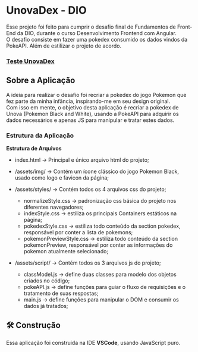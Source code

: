 ﻿# UnovaDex - DIO

Esse projeto foi feito para cumprir o desafio final de Fundamentos de Front-End da DIO, durante o curso Desenvolvimento Frontend com Angular. <br>
O desafio consiste em fazer uma pokedex consumido os dados vindos da PokeAPI. Além de estilizar o projeto de acordo.

### [Teste UnovaDex](https://kingkarpa.github.io/UnovaDex-DIO/)

## Sobre a Aplicação
A ideia para realizar o desafio foi recriar a pokedex do jogo Pokemon que fez parte da minha infância, inspirando-me em seu design original. <br>
Com isso em mente, o objetivo desta aplicação é recriar a pokedex de Unova (Pokemon Black and White), usando a PokeAPI para adquirir os dados necessários e apenas JS para manipular e tratar estes dados.

### Estrutura da Aplicação

**Estrutura de Arquivos** <br>
 - index.html -> Principal e único arquivo html do projeto;
 - /assets/img/ -> Contém um ícone clássico do jogo Pokemon Black, usado como logo e favicon da página;
 - /assets/styles/ -> Contém todos os 4 arquivos css do projeto;
    - normalizeStyle.css -> padronização css básica do projeto nos diferentes navegadores;
    - indexStyle.css -> estiliza os principais Containers estáticos na página;
    - pokedexStyle.css -> estiliza todo conteúdo da section pokedex, responsável por conter a lista de pokemons;
    - pokemonPreviewStyle.css -> estiliza todo conteúdo da section pokemonPreview, responsável por conter as informações do pokemon atualmente selecionado;
    
 - /assets/script/ -> Contém todos os 3 arquivos js do projeto;
    - classModel.js -> define duas classes para modelo dos objetos criados no código;
    - pokeAPI.js -> define funções para guiar o fluxo de requisições e o tratamento de suas respostas;
    - main.js -> define funções para manipular o DOM e consumir os dados já tratados;

## :hammer_and_wrench: Construção
Essa aplicação foi construida na IDE **VSCode**, usando JavaScript puro.
